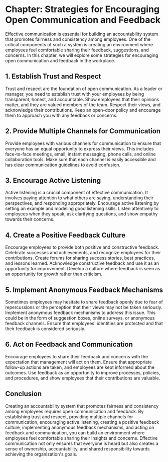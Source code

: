 Chapter: Strategies for Encouraging Open Communication and Feedback
===================================================================

Effective communication is essential for building an accountability system that promotes fairness and consistency among employees. One of the critical components of such a system is creating an environment where employees feel comfortable sharing their feedback, suggestions, and concerns. In this chapter, we will explore some strategies for encouraging open communication and feedback in the workplace.

**1. Establish Trust and Respect**
----------------------------------

Trust and respect are the foundation of open communication. As a leader or manager, you need to establish trust with your employees by being transparent, honest, and accountable. Show employees that their opinions matter, and they are valued members of the team. Respect their views, and acknowledge their contributions. Keep an open-door policy and encourage them to approach you with any feedback or concerns.

**2. Provide Multiple Channels for Communication**
--------------------------------------------------

Provide employees with various channels for communication to ensure that everyone has an equal opportunity to express their views. This includes face-to-face meetings, email, instant messaging, phone calls, and online collaboration tools. Make sure that each channel is easily accessible and has clear communication guidelines to avoid confusion.

**3. Encourage Active Listening**
---------------------------------

Active listening is a crucial component of effective communication. It involves paying attention to what others are saying, understanding their perspectives, and responding appropriately. Encourage active listening by setting an example and modeling good listening skills. Listen attentively to employees when they speak, ask clarifying questions, and show empathy towards their concerns.

**4. Create a Positive Feedback Culture**
-----------------------------------------

Encourage employees to provide both positive and constructive feedback. Celebrate successes and achievements, and recognize employees for their contributions. Create forums for sharing success stories, best practices, and lessons learned. Acknowledge constructive feedback and use it as an opportunity for improvement. Develop a culture where feedback is seen as an opportunity for growth rather than criticism.

**5. Implement Anonymous Feedback Mechanisms**
----------------------------------------------

Sometimes employees may hesitate to share feedback openly due to fear of repercussions or the perception that their views may not be taken seriously. Implement anonymous feedback mechanisms to address this issue. This could be in the form of suggestion boxes, online surveys, or anonymous feedback channels. Ensure that employees' identities are protected and that their feedback is considered seriously.

**6. Act on Feedback and Communication**
----------------------------------------

Encourage employees to share their feedback and concerns with the expectation that management will act on them. Ensure that appropriate follow-up actions are taken, and employees are kept informed about the outcomes. Use feedback as an opportunity to improve processes, policies, and procedures, and show employees that their contributions are valuable.

**Conclusion**
--------------

Creating an accountability system that promotes fairness and consistency among employees requires open communication and feedback. By establishing trust and respect, providing multiple channels for communication, encouraging active listening, creating a positive feedback culture, implementing anonymous feedback mechanisms, and acting on feedback and communication, you can build an environment where employees feel comfortable sharing their insights and concerns. Effective communication not only ensures that everyone is heard but also creates a sense of ownership, accountability, and shared responsibility towards achieving the organization's goals.
